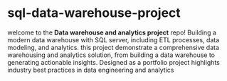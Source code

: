 # sql-data-warehouse-project
welcome to the **Data warehouse and analytics project** repo!
Building a modern data warehouse with SQL server, including ETL processes, data modeling, and analytics.
this project demonstrate a comprehensive data warehousing and analytics solution, from building a data warehouse to generating actionable insights. Designed as a portfolio project highlights industry best practices in data engineering and analytics

